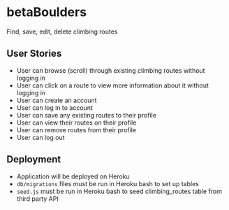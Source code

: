 # betaBoulders
Find, save, edit, delete climbing routes

## User Stories
- User can browse (scroll) through existing climbing routes without logging in
- User can click on a route to view more information about it without logging in
- User can create an account
- User can log in to account
- User can save any existing routes to their profile
- User can view their routes on their profile
- User can remove routes from their profile
- User can log out

## Deployment
- Application will be deployed on Heroku
- `db/migrations` files must be run in Heroku bash to set up tables
- `seed.js` must be run in Heroku bash to seed climbing_routes table from third party API
